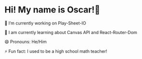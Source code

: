 <h1> Hi! My name is Oscar!👋 </h1>


<!--
**ocarvente/ocarvente** is a ✨ _special_ ✨ repository because its `README.md` (this file) appears on your GitHub profile.

Here are some ideas to get you started:

-->

 🔭 I’m currently working on Play-Sheet-IO<br />

 🌱 I am currently learning about Canvas API and React-Router-Dom<br />

 😄 Pronouns: He/Him <br />

 ⚡ Fun fact: I used to be a high school math teacher! <br />
